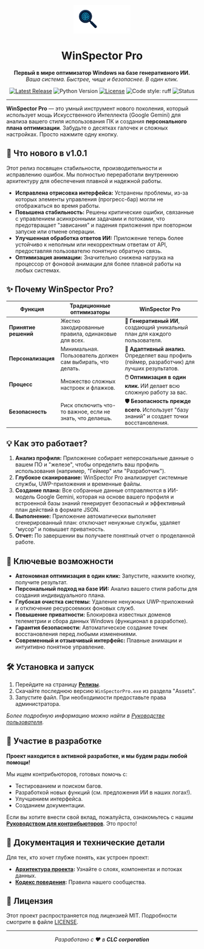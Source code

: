 <p align="center">
  <img src="./assets/logo.png" alt="WinSpector Pro Logo" width="150"/>
</p>

<h1 align="center">WinSpector Pro</h1>

<p align="center">
  <strong>Первый в мире оптимизатор Windows на базе генеративного ИИ.</strong>
  <br>
  <em>Ваша система. Быстрее, чище и безопаснее. В один клик.</em>
</p>

<p align="center">
    <a href="https://github.com/deeCaTofficial/WinSpectorPro/releases/latest"><img src="https://img.shields.io/github/v/release/deeCaTofficial/WinSpectorPro?label=версия" alt="Latest Release"></a>
    <img src="https://img.shields.io/badge/python-3.10+-blue.svg" alt="Python Version">
    <a href="https://github.com/deeCaTofficial/WinSpectorPro/blob/main/LICENSE"><img src="https://img.shields.io/github/license/deeCaTofficial/WinSpectorPro" alt="License"></a>
    <img src="https://img.shields.io/badge/code%20style-ruff-black.svg" alt="Code style: ruff">
    <img src="https://img.shields.io/badge/status-активная%20разработка-green.svg" alt="Status">
</p>

---

**WinSpector Pro** — это умный инструмент нового поколения, который использует мощь Искусственного Интеллекта (Google Gemini) для анализа вашего стиля использования ПК и создания **персонального плана оптимизации**. Забудьте о десятках галочек и сложных настройках. Просто нажмите одну кнопку.

<!-- НОВЫЙ БЛОК -->
## 🌟 Что нового в v1.0.1

Этот релиз посвящен стабильности, производительности и исправлению ошибок. Мы полностью переработали внутреннюю архитектуру для обеспечения плавной и надежной работы.

-   **Исправлена отрисовка интерфейса:** Устранены проблемы, из-за которых элементы управления (прогресс-бар) могли не отображаться во время работы.
-   **Повышена стабильность:** Решены критические ошибки, связанные с управлением асинхронными задачами и потоками, что предотвращает "зависания" и падения приложения при повторном запуске или отмене операции.
-   **Улучшенная обработка ответов ИИ:** Приложение теперь более устойчиво к неполным или некорректным ответам от API, предоставляя пользователю понятную обратную связь.
-   **Оптимизация анимации:** Значительно снижена нагрузка на процессор от фоновой анимации для более плавной работы на любых системах.
<!-- КОНЕЦ НОВОГО БЛОКА -->

## ✨ Почему WinSpector Pro?

| Функция                  | Традиционные оптимизаторы                                    | WinSpector Pro                                                                 |
| ------------------------ | ------------------------------------------------------------ | ------------------------------------------------------------------------------ |
| **Принятие решений**     | Жестко закодированные правила, одинаковые для всех.          | **🤖 Генеративный ИИ**, создающий уникальный план для каждого пользователя.      |
| **Персонализация**       | Минимальная. Пользователь должен сам выбирать, что делать.      | **🧠 Адаптивный анализ.** Определяет ваш профиль (геймер, разработчик) для лучших результатов. |
| **Процесс**              | Множество сложных настроек и флажков.                       | **🖱️ Оптимизация в один клик.** ИИ делает всю сложную работу за вас.          |
| **Безопасность**         | Риск отключить что-то важное, если не знать, что делаешь.    | **🛡️ Безопасность прежде всего.** Использует "базу знаний" и создает точки восстановления. |

## 💡 Как это работает?

1.  **Анализ профиля:** Приложение собирает неперсональные данные о вашем ПО и "железе", чтобы определить ваш профиль использования (например, "Геймер" или "Разработчик").
2.  **Глубокое сканирование:** WinSpector Pro анализирует системные службы, UWP-приложения и временные файлы.
3.  **Создание плана:** Все собранные данные отправляются в ИИ-модель Google Gemini, которая на основе вашего профиля и встроенной базы знаний генерирует безопасный и эффективный план действий в формате JSON.
4.  **Выполнение:** Приложение автоматически выполняет сгенерированный план: отключает ненужные службы, удаляет "мусор" и повышает приватность.
5.  **Отчет:** По завершении вы получаете понятный отчет о проделанной работе.

<!-- ИЗМЕНЕННЫЙ БЛОК -->
## 🚀 Ключевые возможности

-   **Автономная оптимизация в один клик:** Запустите, нажмите кнопку, получите результат.
-   **Персональный подход на базе ИИ:** Анализ вашего стиля работы для создания индивидуального плана.
-   **Глубокая очистка системы:** Удаление ненужных UWP-приложений и отключение ресурсоемких фоновых служб.
-   **Повышение приватности:** Блокировка известных доменов телеметрии и сбора данных Windows (функционал в разработке).
-   **Гарантия безопасности:** Автоматическое создание точек восстановления перед любыми изменениями.
-   **Современный и отзывчивый интерфейс:** Плавные анимации и интуитивно понятное управление.
<!-- КОНЕЦ ИЗМЕНЕННОГО БЛОКА -->

## 🛠️ Установка и запуск

1.  Перейдите на страницу **[Релизы](https://github.com/deeCaTofficial/WinSpectorPro/releases/latest)**.
2.  Скачайте последнюю версию `WinSpectorPro.exe` из раздела "Assets".
3.  Запустите файл. При необходимости предоставьте права администратора.

*Более подробную информацию можно найти в [Руководстве пользователя](./docs/USER_GUIDE.md).*

## 🤝 Участие в разработке

**Проект находится в активной разработке, и мы будем рады любой помощи!**

Мы ищем контрибьюторов, готовых помочь с:
-   Тестированием и поиском багов.
-   Разработкой новых функций (см. предложения ИИ в наших логах!).
-   Улучшением интерфейса.
-   Созданием документации.

Если вы хотите внести свой вклад, пожалуйста, ознакомьтесь с нашим **[Руководством для контрибьюторов](./CONTRIBUTING.md)**. Это просто!

## 📄 Документация и технические детали

Для тех, кто хочет глубже понять, как устроен проект:

-   **[Архитектура проекта](./docs/ARCHITECTURE.md):** Узнайте о слоях, компонентах и потоках данных.
-   **[Кодекс поведения](./CODE_OF_CONDUCT.md):** Правила нашего сообщества.

## 📄 Лицензия

Этот проект распространяется под лицензией MIT. Подробности смотрите в файле [LICENSE](./LICENSE).

---
<p align="center">
  <em>Разработано с ❤️ в <strong>CLC corporation</strong></em>
</p>